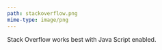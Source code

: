 ```yaml
---
path: stackoverflow.png
mime-type: image/png
---
```

Stack Overflow works best with Java Script enabled.
